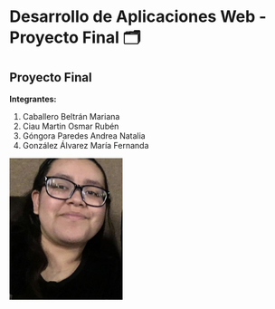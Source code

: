 # Desarrollo de Aplicaciones Web - Proyecto Final 🗂️

## Proyecto Final

**Integrantes:**
1. Caballero Beltrán Mariana
2. Ciau Martin Osmar Rubén
3. Góngora Paredes Andrea Natalia
4. González Álvarez María Fernanda

<img src="/assets/mafer.jpg" alt="Mafer González" width="200" height="250"/>
